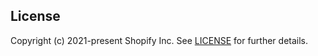 ## License

Copyright (c) 2021-present Shopify Inc. See [LICENSE](/LICENSE.md) for further details.
